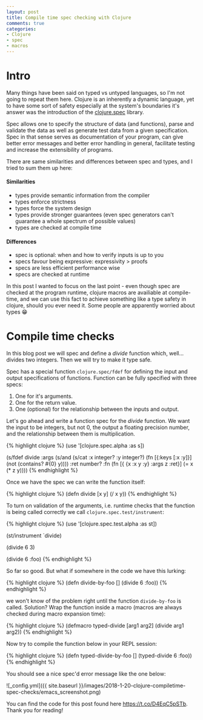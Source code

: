 ```yaml
---
layout: post
title: Compile time spec checking with Clojure
comments: true
categories:
- Clojure
- spec
- macros
---
```


# Intro

Many things have been said on typed vs untyped languages, so I'm not going to repeat them here.
Clojure is an inherently a dynamic language, yet to have some sort of safety especially at the system's boundaries it's answer was the introduction of the [clojure.spec](https://clojure.org/guides/spec) library.

Spec allows one to specify the structure of data (and functions), parse and validate the data as well as generate test data from a given specification.
Spec in that sense serves as documentation of your program, can give better error messages and better error handling in general, facilitate testing and increase the extensibility of programs.

There are same similarities and differences between spec and types, and I tried to sum them up here:

#### Similarities

* types provide semantic information from the compiler
* types enforce strictness
* types force the system design
* types provide stronger guarantees (even spec generators can't guarantee a whole spectrum of possible values)
* types are checked at compile time

#### Differences

* spec is optional: when and how to verify inputs is up to you
* specs favour being expressive: expressivity > proofs
* specs are less efficient performance wise
* specs are checked at runtime

In this post I wanted to focus on the last point - even though spec are checked at the program runtime, clojure macros are availiable at compile-time, and we can use this fact to achieve something like a type safety in clojure, should you ever need it.
Some people are apparently worried about types :grin:

# Compile time checks

In this blog post we will spec and define a *divide* function which, well... divides two integers. Then we will try to make it type safe.

Spec has a special function `clojure.spec/fdef` for defining the input and output specifications of functions. Function can be fully specified with three specs:

1. One for it's arguments.
2. One for the return value.
3. One (optional) for the relationship between the inputs and output.

Let's go ahead and write a function spec for the *divide* function. We want the input to be integers, but not 0, the output a floating precision number, and the relationship between them is multiplication.

{% highlight clojure %}
(use '[clojure.spec.alpha :as s])

(s/fdef divide
        :args (s/and (s/cat :x integer? :y integer?)
                     (fn [{:keys [:x :y]}]
                       (not (contains? #{0} y))))
        :ret number?
        :fn (fn [{ {x :x y :y} :args z :ret}]
              (= x (* z y))))
{% endhighlight %}

Once we have the spec we can write the function itself:

{% highlight clojure %}
(defn divide [x y] (/ x y))
{% endhighlight %}

To turn on validation of the arguments, i.e. runtime checks that the function is being called correctly we call `clojure.spec.test/instrument`:

{% highlight clojure %}
(use '[clojure.spec.test.alpha :as st])

(st/instrument `divide)

(divide 6 3)

(divide 6 :foo)
{% endhighlight %}

So far so good. But what if somewhere in the code we have this lurking:

{% highlight clojure %}
(defn divide-by-foo []
  (divide 6 :foo))
{% endhighlight %}

we won't know of the problem right until the function `divide-by-foo` is called. Solution? Wrap the function inside a macro (macros are always checked during macro expansion time):

{% highlight clojure %}
(defmacro typed-divide [arg1 arg2]
  (divide arg1 arg2))
{% endhighlight %}

Now try to compile the function below in your REPL session:

{% highlight clojure %}
(defn typed-divide-by-foo []
  (typed-divide 6 :foo))
{% endhighlight %}

You should see a nice spec'd error message like the one below:

![_config.yml]({{ site.baseurl }}/images/2018-1-20-clojure-compiletime-spec-checks/emacs_screenshot.png)

You can find the code for this post found here <https://t.co/D4EqC5pSTb>. Thank you for reading!
